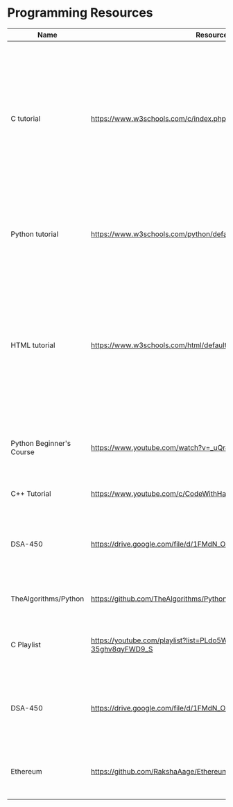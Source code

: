 # Programming Resources
Name|Resource Link|Information
------ | ------- | --------------
|<img width=200/>|<img width=200/>|<img width=500/>
C tutorial |https://www.w3schools.com/c/index.php | The course is self-paced with text based modules, practical interactive examples and exercises to check your understanding as you progress. Complete the modules and the final certification exam to get the w3schools certification.
Python tutorial | https://www.w3schools.com/python/default.asp | Lorem ipsum dolor sit amet, consectetur adipiscing elit, sed do eiusmod tempor incididunt ut labore et dolore magna aliqua. 
HTML tutorial | https://www.w3schools.com/html/default.asp | Lorem ipsum dolor sit amet, consectetur adipiscing elit, sed do eiusmod tempor incididunt ut labore et dolore magna aliqua. Ut enim ad minim veniam, quis nostrud exercitation ullamco laboris nisi ut aliquip ex ea commodo consequat
Python Beginner's Course | https://www.youtube.com/watch?v=_uQrJ0TkZlc | great explaination with pratical examples from start. Sufficient for absolute beginners.
C++ Tutorial | https://www.youtube.com/c/CodeWithHarry/playlists | Playlist of C++ programming language.
DSA-450 | https://drive.google.com/file/d/1FMdN_OCfOI0iAeDlqswCiC2DZzD4nPsb/view | DSA-450 is interview questions sheet for DSA created by Love Babbar-youtuber,Ex-Microsoft,Ex-Amazon.
TheAlgorithms/Python | https://github.com/TheAlgorithms/Python/issues | In this repo we have to see all Algorithum in python. 
C Playlist | https://youtube.com/playlist?list=PLdo5W4Nhv31a8UcMN9-35ghv8qyFWD9_S | The playlist that covers C language from A to Z. The various topics are coverd with proper depth
DSA-450 | https://drive.google.com/file/d/1FMdN_OCfOI0iAeDlqswCiC2DZzD4nPsb/view | DSA-450 is interview questions sheet for DSA created by Love Babbar-youtuber,Ex-Microsoft,Ex-Amazon.
Ethereum | https://github.com/RakshaAage/Ethereum  | A Ethereum-Blockchain website along with smart contract programs. 
